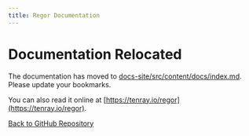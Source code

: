 ```yaml
---
title: Regor Documentation
---
```


# Documentation Relocated

The documentation has moved to [docs-site/src/content/docs/index.md](../docs-site/src/content/docs/index.md).
Please update your bookmarks.

You can also read it online at [https://tenray.io/regor](https://tenray.io/regor).

[Back to GitHub Repository](https://github.com/koculu/Regor)
